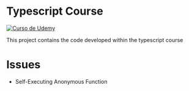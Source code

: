 # Typescript Course

[![Curso de Udemy][udemy-image]][udemy-url]

This project contains the code developed within the typescript course

# Issues

- Self-Executing Anonymous Function

<!-- Markdown links -->

[udemy-image]: https://img.shields.io/badge/Udemy-EC5252?style=for-the-badge&logo=Udemy&logoColor=white
[udemy-url]: https://www.udemy.com/course/typescript-guia-completa/
